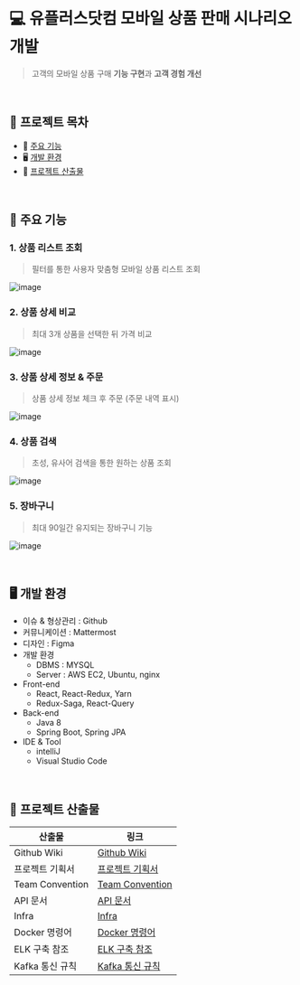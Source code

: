 # :computer: 유플러스닷컴 모바일 상품 판매 시나리오 개발
> 고객의 모바일 상품 구매 **기능 구현**과 **고객 경험 개선**

<br>

## :bookmark_tabs: 프로젝트 목차
- :book: [주요 기능](#book-주요-기능)
- :desktop_computer: [개발 환경](#desktop_computer-개발-환경)
- :file_folder: [프로젝트 산출물](#file_folder-프로젝트-산출물)

<br>

## :book: 주요 기능

### 1. 상품 리스트 조회
> 필터를 통한 사용자 맞춤형 모바일 상품 리스트 조회

![image](https://user-images.githubusercontent.com/87461594/188477339-8a1490ae-96b5-42a1-86e1-49b842169ea1.png)

### 2. 상품 상세 비교
> 최대 3개 상품을 선택한 뒤 가격 비교

![image](https://user-images.githubusercontent.com/87461594/188477572-150dec6b-4968-41e4-8659-b5fdf7cf665d.png)

### 3. 상품 상세 정보 & 주문
> 상품 상세 정보 체크 후 주문 (주문 내역 표시)

![image](https://user-images.githubusercontent.com/87461594/188477614-e2c8f93f-03ec-4bf2-9b41-efe874876ac6.png)

### 4. 상품 검색
> 초성, 유사어 검색을 통한 원하는 상품 조회

![image](https://user-images.githubusercontent.com/87461594/188477778-dd7cd7f7-1684-4030-88dd-04612a75d9ff.png)

### 5. 장바구니
> 최대 90일간 유지되는 장바구니 기능

![image](https://user-images.githubusercontent.com/87461594/188477811-0db30ee2-01b7-4f25-8bbb-e59f71e20d89.png)

<br>

## :desktop_computer: 개발 환경
- 이슈 & 형상관리 : Github
- 커뮤니케이션 : Mattermost
- 디자인 : Figma
- 개발 환경
  - DBMS : MYSQL
  - Server : AWS EC2, Ubuntu, nginx
- Front-end
  - React, React-Redux, Yarn
  - Redux-Saga, React-Query
- Back-end
  - Java 8
  - Spring Boot, Spring JPA
- IDE & Tool
  - intelliJ
  - Visual Studio Code

<br>

## :file_folder: 프로젝트 산출물
산출물 | 링크
-- | --
Github Wiki | [Github Wiki](https://github.com/UplusTeam1/uplus.com/wiki)
프로젝트 기획서 | [프로젝트 기획서](https://github.com/UplusTeam1/uplus.com/wiki/%ED%94%84%EB%A1%9C%EC%A0%9D%ED%8A%B8-%EA%B8%B0%ED%9A%8D%EC%84%9C)
Team Convention | [Team Convention](https://github.com/UplusTeam1/uplus.com/wiki/Team-Convention)
API 문서 | [API 문서](https://github.com/UplusTeam1/uplus.com/wiki/API-%EB%AC%B8%EC%84%9C)
Infra | [Infra](https://github.com/UplusTeam1/uplus.com/wiki/Infra)
Docker 명령어 | [Docker 명령어](https://github.com/UplusTeam1/uplus.com/wiki/Docker-%EB%AA%85%EB%A0%B9%EC%96%B4-Cheat-Sheet)
ELK 구축 참조 | [ELK 구축 참조](https://github.com/UplusTeam1/uplus.com/wiki/ELK-%EA%B5%AC%EC%B6%95-%EC%B0%B8%EC%A1%B0)
Kafka 통신 규칙 | [Kafka 통신 규칙](https://github.com/UplusTeam1/uplus.com/wiki/Kafka-%ED%86%B5%EC%8B%A0-%EA%B7%9C%EC%B9%99)

